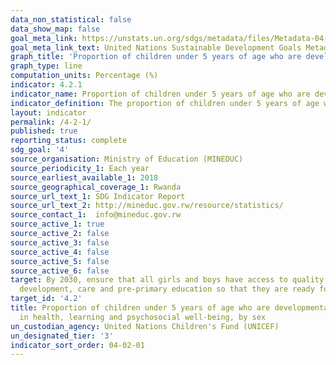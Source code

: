 ```yaml
---
data_non_statistical: false
data_show_map: false
goal_meta_link: https://unstats.un.org/sdgs/metadata/files/Metadata-04-02-01.pdf
goal_meta_link_text: United Nations Sustainable Development Goals Metadata (PDF 4.0 MB)
graph_title: 'Proportion of children under 5 years of age who are developmentally on track in health, learning and psychosocial well-being, by sex'
graph_type: line
computation_units: Percentage (%)
indicator: 4.2.1
indicator_name: Proportion of children under 5 years of age who are developmentally on track in health, learning and psychosocial well-being, by sex
indicator_definition: The proportion of children under 5 years of age who are developmentally on track in health, learning and psychosocial well-being is currently being measured by the percentage of children aged 36-59 months who are developmentally on-track in at least three of the following four domains,literacy-numeracy, physical, socio-emotional and learning
layout: indicator
permalink: /4-2-1/
published: true
reporting_status: complete
sdg_goal: '4'
source_organisation: Ministry of Education (MINEDUC)
source_periodicity_1: Each year
source_earliest_available_1: 2018
source_geographical_coverage_1: Rwanda
source_url_text_1: SDG Indicator Report
source_url_text_2: http://mineduc.gov.rw/resource/statistics/
source_contact_1:  info@mineduc.gov.rw
source_active_1: true
source_active_2: false
source_active_3: false
source_active_4: false
source_active_5: false
source_active_6: false
target: By 2030, ensure that all girls and boys have access to quality early childhood
  development, care and pre-primary education so that they are ready for primary education
target_id: '4.2'
title: Proportion of children under 5 years of age who are developmentally on track
  in health, learning and psychosocial well-being, by sex
un_custodian_agency: United Nations Children's Fund (UNICEF)
un_designated_tier: '3'
indicator_sort_order: 04-02-01
---
```

